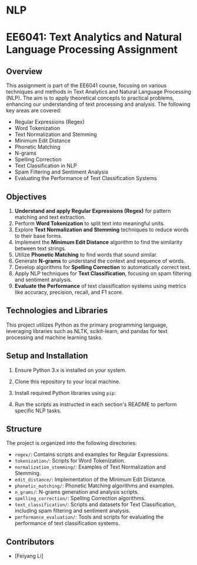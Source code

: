 # NLP

# EE6041: Text Analytics and Natural Language Processing Assignment

## Overview

This assignment is part of the EE6041 course, focusing on various techniques and methods in Text Analytics and Natural Language Processing (NLP). The aim is to apply theoretical concepts to practical problems, enhancing our understanding of text processing and analysis. The following key areas are covered:

- Regular Expressions (Regex)
- Word Tokenization
- Text Normalization and Stemming
- Minimum Edit Distance
- Phonetic Matching
- N-grams
- Spelling Correction
- Text Classification in NLP
- Spam Filtering and Sentiment Analysis
- Evaluating the Performance of Text Classification Systems

## Objectives

1. **Understand and apply Regular Expressions (Regex)** for pattern matching and text extraction.
2. Perform **Word Tokenization** to split text into meaningful units.
3. Explore **Text Normalization and Stemming** techniques to reduce words to their base forms.
4. Implement the **Minimum Edit Distance** algorithm to find the similarity between text strings.
5. Utilize **Phonetic Matching** to find words that sound similar.
6. Generate **N-grams** to understand the context and sequence of words.
7. Develop algorithms for **Spelling Correction** to automatically correct text.
8. Apply NLP techniques for **Text Classification**, focusing on spam filtering and sentiment analysis.
9. **Evaluate the Performance** of text classification systems using metrics like accuracy, precision, recall, and F1 score.

## Technologies and Libraries

This project utilizes Python as the primary programming language, leveraging libraries such as NLTK, scikit-learn, and pandas for text processing and machine learning tasks.

## Setup and Installation

1. Ensure Python 3.x is installed on your system.
2. Clone this repository to your local machine.
3. Install required Python libraries using `pip`:

4. Run the scripts as instructed in each section's README to perform specific NLP tasks.

## Structure

The project is organized into the following directories:

- `regex/`: Contains scripts and examples for Regular Expressions.
- `tokenization/`: Scripts for Word Tokenization.
- `normalization_stemming/`: Examples of Text Normalization and Stemming.
- `edit_distance/`: Implementation of the Minimum Edit Distance.
- `phonetic_matching/`: Phonetic Matching algorithms and examples.
- `n_grams/`: N-grams generation and analysis scripts.
- `spelling_correction/`: Spelling Correction algorithms.
- `text_classification/`: Scripts and datasets for Text Classification, including spam filtering and sentiment analysis.
- `performance_evaluation/`: Tools and scripts for evaluating the performance of text classification systems.

## Contributors

- [Feiyang Li]
